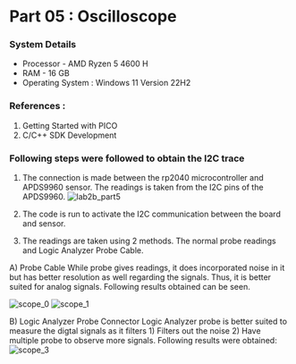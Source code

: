 # Part 05 : Oscilloscope

### System Details
- Processor - AMD Ryzen 5 4600 H
- RAM - 16 GB
- Operating System : Windows 11 Version 22H2

### References : 
1) Getting Started with PICO 
2) C/C++ SDK Development

### Following steps were followed to obtain the I2C trace
1) The connection is made between the rp2040 microcontroller and APDS9960 sensor. The readings is taken from the I2C pins of the APDS9960. 
![lab2b_part5](https://user-images.githubusercontent.com/23244847/200086779-c38a05cd-15aa-45f3-8261-61d4e5f9dad8.png)

2) The code is run to activate the I2C communication between the board and sensor.
3) The readings are taken using 2 methods. The normal probe readings and Logic Analyzer Probe Cable. 

A) Probe Cable
While probe gives readings, it does incorporated noise in it but has better resolution as well regarding the signals. Thus, it is better suited for analog signals. Following results obtained can be seen.
       
![scope_0](https://user-images.githubusercontent.com/23244847/200087927-df6bc93b-1107-44ef-930e-0031545f9545.png)
![scope_1](https://user-images.githubusercontent.com/23244847/200088119-da9be578-a129-45ea-bcb9-6624f0b398a4.png)

B) Logic Analyzer Probe Connector
Logic Analyzer probe is better suited to measure the digtal signals as it filters 1) Filters out the noise 2) Have multiple probe to observe more signals. Following results were obtained: 
![scope_3](https://user-images.githubusercontent.com/23244847/200088433-7867e978-9a74-4c21-af83-c66c4b38b816.png)
